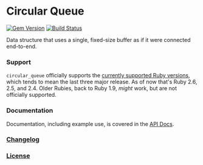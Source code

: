 # Circular Queue

[![Gem Version](https://badge.fury.io/rb/circular_queue.svg)](https://badge.fury.io/rb/circular_queue)
[![Build Status](https://secure.travis-ci.org/alindeman/circular_queue.png)](http://travis-ci.org/alindeman/circular_queue)

Data structure that uses a single, fixed-size buffer as if it were connected end-to-end.

### Support

`circular_queue` officially supports the [currently supported Ruby versions][rubies], which tends to mean the last three major release.
As of now that's Ruby 2.6, 2.5, and 2.4.
Older Rubies, back to Ruby 1.9, *might* work, but are not officially supported.

### Documentation

Documentation, including example use, is covered in the [API Docs][api-docs].

### [Changelog](CHANGELOG.md)

### [License](LICENSE.md)

[api-docs]: http://rdoc.info/github/alindeman/circular_queue/master/CircularQueue
[rubies]: https://www.ruby-lang.org/en/downloads/branches/ "Ruby Maintenance Branches"
